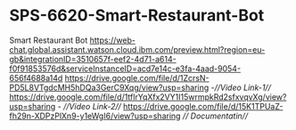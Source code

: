 # SPS-6620-Smart-Restaurant-Bot
Smart Restaurant Bot
https://web-chat.global.assistant.watson.cloud.ibm.com/preview.html?region=eu-gb&integrationID=3510657f-eef2-4d71-a614-f0f91853576d&serviceInstanceID=acd7e14c-e3fa-4aad-9054-656f4688a14d
https://drive.google.com/file/d/1ZcrsN-PD5L8VTgdcMH5hDQa3GerC9Xqg/view?usp=sharing      -*//Video Link-1//*
https://drive.google.com/file/d/1tflrYqXfx2VY1I15wrmpkRd2sfxvqvXg/view?usp=sharing      - *//Video Link-2//*
https://drive.google.com/file/d/15K1TPUaZ-fh29n-XDPzPlXn9-y1eWgI6/view?usp=sharing      *// Documentatin//*
